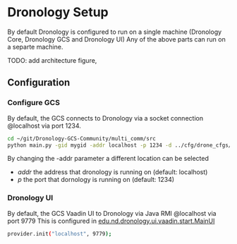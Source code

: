 # Dronology Setup

By default Dronology is configured to run on a single machine (Dronology Core, Dronology GCS and Dronology UI)
Any of the above parts can run on a separte machine.

TODO: add architecture figure,

## Configuration

### Configure GCS

By default, the GCS connects to Dronology via a socket connection @localhost via port 1234.


```bash
cd ~/git/Dronology-GCS-Community/multi_comm/src
python main.py -gid mygid -addr localhost -p 1234 -d ../cfg/drone_cfgs/default.json -c ../cfg/global_cfg.json
```

By changing the -addr parameter a different location can be selected

* _addr_ the address that dronology is running on (default: localhost)
* _p_ the port that dornology is running on (default: 1234)


### Dronology UI

By default, the GCS Vaadin UI to Dronology via Java RMI @localhost via port 9779
This is configured in [edu.nd.dronology.ui.vaadin.start.MainUI](https://github.com/SAREC-Lab/Dronology-Community/blob/2018_10/edu.nd.dronology.ui.vaadin/src/main/java/edu/nd/dronology/ui/vaadin/start/MyUI.java)

```bash
provider.init("localhost", 9779);
```
	
